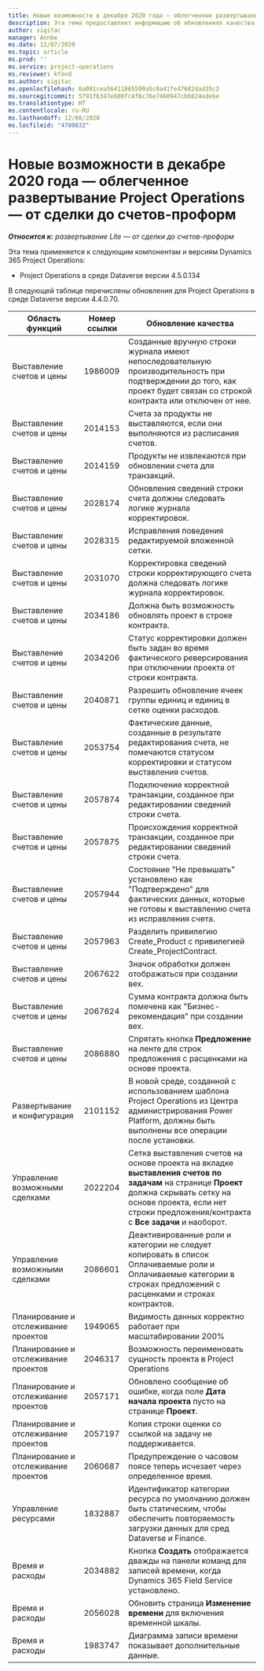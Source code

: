 ```yaml
---
title: Новые возможности в декабре 2020 года — облегченное развертывание Project Operations — от сделки до счетов-проформ
description: Эта тема предоставляет информацию об обновлениях качества, доступных в облегченном развертывании Project Operations выпуска за декабрь 2020 г., — от сделки до выставления счетов-проформ.
author: sigitac
manager: Annbe
ms.date: 12/07/2020
ms.topic: article
ms.prod: ''
ms.service: project-operations
ms.reviewer: kfend
ms.author: sigitac
ms.openlocfilehash: 6a001cea56411865599a5c0a41fe47682dad35c2
ms.sourcegitcommit: 5791f6347e800fc4f6c76e7460947cb6824edebe
ms.translationtype: HT
ms.contentlocale: ru-RU
ms.lasthandoff: 12/08/2020
ms.locfileid: "4700832"
---
```

# <a name="whats-new-december-2020---project-operations-lite-deployment---deal-to-proforma-invoicing"></a>Новые возможности в декабре 2020 года — облегченное развертывание Project Operations — от сделки до счетов-проформ

_**Относится к:** развертывание Lite — от сделки до счетов-проформ_

Эта тема применяется к следующим компонентам и версиям Dynamics 365 Project Operations:

  - Project Operations в среде Dataverse версии 4.5.0.134 

В следующей таблице перечислены обновления для Project Operations в среде Dataverse версии 4.4.0.70.

| **Область функций** | **Номер ссылки** | **Обновление качества** |
| --- | --- | --- |
| Выставление счетов и цены | 1986009 | Созданные вручную строки журнала имеют непоследовательную производительность при подтверждении до того, как проект будет связан со строкой контракта или отключен от нее. |
| Выставление счетов и цены | 2014153 | Счета за продукты не выставляются, если они выполняются из расписания счетов. |
| Выставление счетов и цены | 2014159 | Продукты не извлекаются при обновлении счета для транзакций. |
| Выставление счетов и цены | 2028174 | Обновления сведений строки счета должны следовать логике журнала корректировок. |
| Выставление счетов и цены | 2028315 | Исправления поведения редактируемой вложенной сетки. |
| Выставление счетов и цены | 2031070 | Корректировка сведений строки корректирующего счета должна следовать логике журнала корректировок. |
| Выставление счетов и цены | 2034186 | Должна быть возможность обновлять проект в строке контракта. |
| Выставление счетов и цены | 2034206 | Статус корректировки должен быть задан во время фактического реверсирования при отключении проекта от строки контракта. |
| Выставление счетов и цены | 2040871 | Разрешить обновление ячеек группы единиц и единиц в сетке оценки расходов. |
| Выставление счетов и цены | 2053754 | Фактические данные, созданные в результате редактирования счета, не помечаются статусом корректировки и статусом выставления счетов. |
| Выставление счетов и цены | 2057874 | Подключение корректной транзакции, созданное при редактировании сведений строки счета. |
| Выставление счетов и цены | 2057875 | Происхождения корректной транзакции, созданное при редактировании сведений строки счета. |
| Выставление счетов и цены | 2057944 | Состояние "Не превышать" установлено как "Подтверждено" для фактических данных, которые не готовы к выставлению счета из исправления счета. |
| Выставление счетов и цены | 2057963 | Разделить привилегию Create\_Product с привилегией Create\_ProjectContract. |
| Выставление счетов и цены | 2067622 | Значок обработки должен отображаться при создании вех. |
| Выставление счетов и цены | 2067624 | Сумма контракта должна быть помечена как "Бизнес-рекомендация" при создании вех. |
| Выставление счетов и цены | 2086880 | Спрятать кнопка **Предложение** на ленте для строк предложения с расценками на основе проекта. |
| Развертывание и конфигурация | 2101152 | В новой среде, созданной с использованием шаблона Project Operations из Центра администрирования Power Platform, должны быть выполнены все операции после установки. |
|   Управление возможными сделками | 2022204 | Сетка выставления счетов на основе проекта на вкладке **выставления счетов по задачам** на странице **Проект** должна скрывать сетку на основе проекта, если нет строки предложения/контракта с **Все задачи** и наоборот. |
|   Управление возможными сделками | 2086601 | Деактивированные роли и категории не следует копировать в список Оплачиваемые роли и Оплачиваемые категории в строках предложений с расценками и строках контрактов. |
| Планирование и отслеживание проектов | 1949065 | Видимость данных корректно работает при масштабировании 200% |
| Планирование и отслеживание проектов | 2046317 | Возможность переименовать сущность проекта в Project Operations |
| Планирование и отслеживание проектов | 2057171 | Обновлено сообщение об ошибке, когда поле **Дата начала проекта** пусто на странице **Проект**. |
| Планирование и отслеживание проектов | 2057197 | Копия строки оценки со ссылкой на задачу не поддерживается. |
| Планирование и отслеживание проектов | 2060687 | Предупреждение о часовом поясе теперь исчезает через определенное время. |
| Управление ресурсами | 1832887 | Идентификатор категории ресурса по умолчанию должен быть статическим, чтобы обеспечить повторяемость загрузки данных для сред Dataverse и Finance. |
| Время и расходы | 2034882 | Кнопка **Создать** отображается дважды на панели команд для записей времени, когда Dynamics 365 Field Service установлено. |
| Время и расходы | 2056028 | Обновить страница **Изменение времени** для включения временной шкалы. |
| Время и расходы | 1983747 | Диаграмма записи времени показывает дополнительные данные. |
